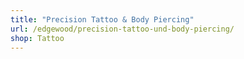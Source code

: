 ```yaml
---
title: "Precision Tattoo & Body Piercing"
url: /edgewood/precision-tattoo-und-body-piercing/
shop: Tattoo
---
```

